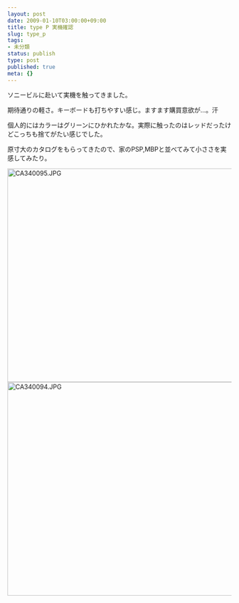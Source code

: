 ```yaml
---
layout: post
date: 2009-01-10T03:00:00+09:00
title: type P 実機確認
slug: type_p
tags:
- 未分類
status: publish
type: post
published: true
meta: {}
---
```

ソニービルに赴いて実機を触ってきました。

期待通りの軽さ。キーボードも打ちやすい感じ。ますます購買意欲が...。汗

個人的にはカラーはグリーンにひかれたかな。実際に触ったのはレッドだったけどこっちも捨てがたい感じでした。

原寸大のカタログをもらってきたので、家のPSP,MBPと並べてみて小ささを実感してみたり。

<span class="mt-enclosure mt-enclosure-image" style="display: inline;"><img alt="CA340095.JPG" src="/images/uploads/CA340095.JPG" width="640" height="480" class="mt-image-none" style="" /></span>
<span class="mt-enclosure mt-enclosure-image" style="display: inline;"><img alt="CA340094.JPG" src="/images/uploads/CA340094.JPG" width="640" height="480" class="mt-image-none" style="" /></span>
